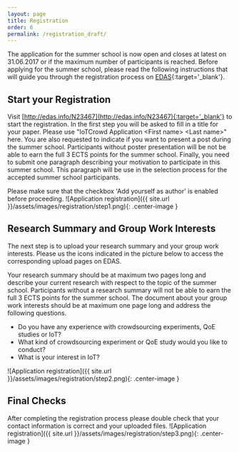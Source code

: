 ```yaml
---
layout: page
title: Registration 
order: 6
permalink: /registration_draft/
---
```

The application for the summer school is now open and closes at latest on 31.06.2017 or if the maximum number of participants is reached. 
Before applying for the summer school, please read the following instructions that will guide you through the registration process on [EDAS](http://edas.info/N23467){:target='_blank'}.

## Start your Registration
Visit [http://edas.info/N23467](http://edas.info/N23467){:target='_blank'} to start the registration.
In the first step you will be asked to fill in a title for your paper.
Please use "IoTCrowd Application &lt;First name&gt; &lt;Last name&gt;" here.
You are also requested to indicate if you want to present a post during the summer school.
Participants without poster presentation will be not be able to earn the full 3 ECTS points for the summer school.
Finally, you need to submit one paragraph describing your motivation to participate in this summer school.
This paragraph will be use in the selection process for the accepted summer school participants.

Please make sure that the checkbox 'Add yourself as author' is enabled before proceeding.
![Application registration]({{ site.url }}/assets/images/registration/step1.png){: .center-image }


## Research Summary and Group Work Interests
The next step is to upload your research summary and your group work interests.
Please us the icons indicated in the picture below to access the corresponding upload pages on EDAS.

Your research summary should be at maximum two pages long and describe your current research with respect to the topic of the summer school.
Participants without a research summary will not be able to earn the full 3 ECTS points for the summer school.
The document about your group work interests should be at maximum one page long and address the following questions.
* Do you have any experience with crowdsourcing experiments, QoE studies or IoT?
* What kind of crowdsourcing experiment or QoE study would you like to conduct?
* What is your interest in IoT?

![Application registration]({{ site.url }}/assets/images/registration/step2.png){: .center-image }

## Final Checks
After completing the registration process please double check that your contact information is correct and your uploaded files.
![Application registration]({{ site.url }}/assets/images/registration/step3.png){: .center-image }
